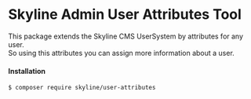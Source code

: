 # Skyline Admin User Attributes Tool

This package extends the Skyline CMS UserSystem by attributes for any user.  
So using this attributes you can assign more information about a user.

#### Installation
```bin
$ composer require skyline/user-attributes
```